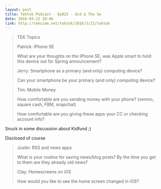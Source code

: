 ```yaml
---
layout: post
title: Tektok Podcast - Ep025 - Ocd & The Se
date: 2016-03-22 20:46
link: http://tekside.net/tektok/2016/3/22/tektok
---
```


> TEK Topics
> 
> Patrick: iPhone SE
> 
> What are your thoughts on the iPhone SE, was Apple smart to hold this device out for Spring announcement?
> 
> Jerry: Smartphone as a primary (and only) computing device?
> 
> Can your smartphone be your primary (and only) computing device?


> Tim: Mobile Money
> 
> How comfortable are you sending money with your phone? (venmo, square cash, FBM, snapchat)
> 
> How comfortable are you giving these apps your CC or checking account info?

Snuck in some discussion about Kidfund ;)

Disclosed of course

> Justin: RSS and news apps
> 
> What is your routine for saving news/blog posts? By the time you get to them are they already old news?
> 
> Clay: Homescreens on iOS
> 
> How would you like to see the home screen changed in iOS?
